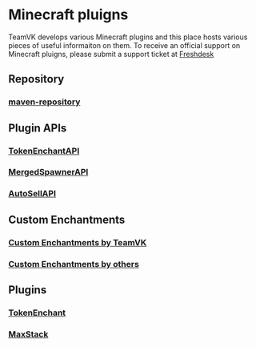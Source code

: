 # Minecraft pluigns
TeamVK develops various Minecraft plugins and this place hosts various pieces of useful informaiton on them.
To receive an official support on Minecraft pluigns, please submit a support ticket at [Freshdesk](http://vk2gpz.freshdesk.com)

## Repository
### [maven-repository](http://teamvk.github.io/maven-repository)

## Plugin APIs
### [TokenEnchantAPI](http://teamvk.github.io/TokenEnchantAPI/)
### [MergedSpawnerAPI](http://teamvk.github.io/MergedSpawnerAPI/)
### [AutoSellAPI](http://teamvk.github.io/AutoSellAPI/)

## Custom Enchantments
### [Custom Enchantments by TeamVK](http://teamvk.github.io/CustomEnchantment/teamvk/)
### [Custom Enchantments by others](http://teamvk.github.io/CustomEnchantment/others/)

## Plugins
### [TokenEnchant](http://teamvk.github.io/TokenEnchant)
### [MaxStack](http://teamvk.github.io/MaxStack)

